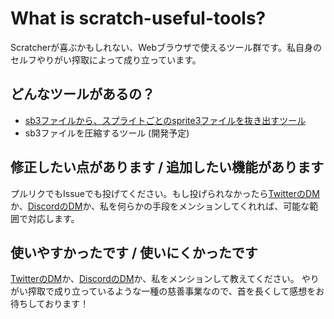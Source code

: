 # What is scratch-useful-tools?
Scratcherが喜ぶかもしれない、Webブラウザで使えるツール群です。私自身のセルフやりがい搾取によって成り立っています。
## どんなツールがあるの？
- [sb3ファイルから、スプライトごとのsprite3ファイルを抜き出すツール](https://tomato-0809.github.io/scratch-useful-tools/sprite-from-sb3/)
- sb3ファイルを圧縮するツール (開発予定)
## 修正したい点があります / 追加したい機能があります
プルリクでもIssueでも投げてください。もし投げられなかったら[TwitterのDM](https://twitter.com/messages/compose?recipient_id=1894720313151442944)か、[DiscordのDM](https://discord.com/users/1361338383930228856)か、私を何らかの手段をメンションしてくれれば、可能な範囲で対応します。
## 使いやすかったです / 使いにくかったです
[TwitterのDM](https://twitter.com/messages/compose?recipient_id=1894720313151442944)か、[DiscordのDM](https://discord.com/users/1361338383930228856)か、私をメンションして教えてください。
やりがい搾取で成り立っているような一種の慈善事業なので、首を長くして感想をお待ちしております！
